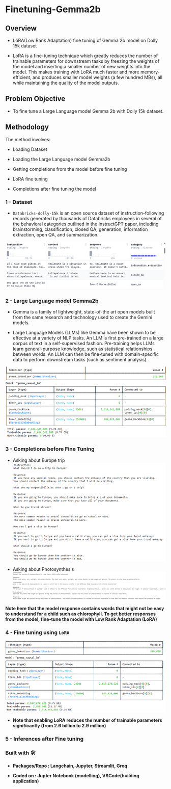 # Finetuning-Gemma2b

## Overview
- LoRA(Low Rank Adaptation) fine tuning of Gemma 2b model on Dolly 15k dataset

- LoRA is a fine-tuning technique which greatly reduces the number of trainable parameters for downstream tasks by freezing the weights of the model and inserting a smaller number of new weights into the model. This makes training with LoRA much faster and more memory-efficient, and produces smaller model weights (a few hundred MBs), all while maintaining the quality of the model outputs.


## Problem Objective
- To fine tune a Large Language model Gemma 2b with Dolly 15k dataset.

## Methodology

The method involves:
- Loading Dataset

- Loading the Large Language model Gemma2b

- Getting completions from the model before fine tuning

- LoRA fine tuning

- Completions after fine tuning the model

### 1 - Dataset
- `Databricks-dolly-15k` is an open source dataset of instruction-following records generated by thousands of Databricks employees in several of the behavioral categories outlined in the InstructGPT paper, including brainstorming, classification, closed QA, generation, information extraction, open QA, and summarization.

![Dataset](https://github.com/Pratik872/Finetuning-Gemma2b/blob/main/readme%20resources/dataset%20sample.png)

### 2 - Large Language model Gemma2b
- Gemma is a family of lightweight, state-of-the art open models built from the same research and technology used to create the Gemini models.

- Large Language Models (LLMs) like Gemma have been shown to be effective at a variety of NLP tasks. An LLM is first pre-trained on a large corpus of text in a self-supervised fashion. Pre-training helps LLMs learn general-purpose knowledge, such as statistical relationships between words. An LLM can then be fine-tuned with domain-specific data to perform downstream tasks (such as sentiment analysis).

![Gemma](https://github.com/Pratik872/Finetuning-Gemma2b/blob/main/readme%20resources/gemma.png)

### 3 - Completions before Fine Tuning
- Asking about Europe trip
![Europe](https://github.com/Pratik872/Finetuning-Gemma2b/blob/main/readme%20resources/inferences%20before%20finetuning1.png)

- Asking about Photosynthesis
![Photosynthesis](https://github.com/Pratik872/Finetuning-Gemma2b/blob/main/readme%20resources/inferences%20before%20finetuning2.png)

<b> Note here that the model response contains words that might not be easy to understand for a child such as chlorophyll. To get better responses from the model, fine-tune the model with Low Rank Adaptation (LoRA)

### 4 - Fine tuning using `LoRA`
![LoRA](https://github.com/Pratik872/Finetuning-Gemma2b/blob/main/readme%20resources/lora.png)

- Note that enabling LoRA reduces the number of trainable parameters significantly (from 2.6 billion to 2.9 million)


### 5 - Inferences after Fine tuning



### Built with 🛠️
- Packages/Repo : Langchain, Jupyter, Streamlit, Groq

- Coded on : Jupter Notebook (modelling), VSCode(building application)

